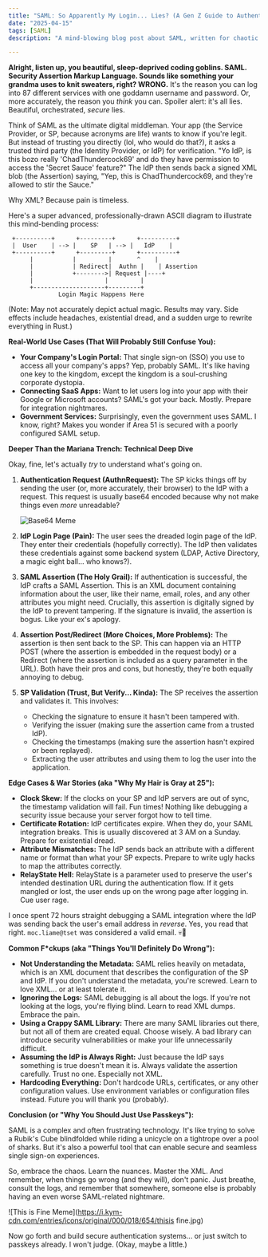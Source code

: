 ```yaml
---
title: "SAML: So Apparently My Login... Lies? (A Gen Z Guide to Authentication Hell)"
date: "2025-04-15"
tags: [SAML]
description: "A mind-blowing blog post about SAML, written for chaotic Gen Z engineers. Because seriously, who actually UNDERSTANDS this stuff?"

---
```


**Alright, listen up, you beautiful, sleep-deprived coding goblins. SAML. Security Assertion Markup Language. Sounds like something your grandma uses to knit sweaters, right? WRONG.** It's the reason you can log into 87 different services with one goddamn username and password. Or, more accurately, the reason you *think* you can. Spoiler alert: it's all lies. Beautiful, orchestrated, *secure* lies.

Think of SAML as the ultimate digital middleman. Your app (the Service Provider, or SP, because acronyms are life) wants to know if you're legit. But instead of trusting you directly (lol, who would do that?), it asks a trusted third party (the Identity Provider, or IdP) for verification. "Yo IdP, is this bozo really 'ChadThundercock69' and do they have permission to access the 'Secret Sauce' feature?" The IdP then sends back a signed XML blob (the Assertion) saying, "Yep, this is ChadThundercock69, and they're allowed to stir the Sauce."

Why XML? Because pain is timeless.

Here's a super advanced, professionally-drawn ASCII diagram to illustrate this mind-bending process:

```
 +----------+      +---------+      +----------+
 |  User    | --> |    SP   | --> |   IdP    |
 +----------+      +---------+      +----------+
      |           |         |       ^    |
      |           | Redirect|  Authn |    | Assertion
      |           +-------->| Request |----+
      |                    |         |
      +--------------------+---------+
              Login Magic Happens Here
```

(Note: May not accurately depict actual magic. Results may vary. Side effects include headaches, existential dread, and a sudden urge to rewrite everything in Rust.)

**Real-World Use Cases (That Will Probably Still Confuse You):**

*   **Your Company's Login Portal:** That single sign-on (SSO) you use to access all your company's apps? Yep, probably SAML. It's like having one key to the kingdom, except the kingdom is a soul-crushing corporate dystopia.
*   **Connecting SaaS Apps:** Want to let users log into your app with their Google or Microsoft accounts? SAML's got your back. Mostly. Prepare for integration nightmares.
*   **Government Services:** Surprisingly, even the government uses SAML. I know, right? Makes you wonder if Area 51 is secured with a poorly configured SAML setup.

**Deeper Than the Mariana Trench: Technical Deep Dive**

Okay, fine, let's actually *try* to understand what's going on.

1.  **Authentication Request (AuthnRequest):** The SP kicks things off by sending the user (or, more accurately, their browser) to the IdP with a request. This request is usually base64 encoded because why not make things even *more* unreadable?

    ![Base64 Meme](https://i.imgflip.com/148q7k.jpg)

2.  **IdP Login Page (Pain):** The user sees the dreaded login page of the IdP. They enter their credentials (hopefully correctly). The IdP then validates these credentials against some backend system (LDAP, Active Directory, a magic eight ball… who knows?).

3.  **SAML Assertion (The Holy Grail):** If authentication is successful, the IdP crafts a SAML Assertion. This is an XML document containing information about the user, like their name, email, roles, and any other attributes you might need. Crucially, this assertion is digitally signed by the IdP to prevent tampering. If the signature is invalid, the assertion is bogus. Like your ex's apology.

4.  **Assertion Post/Redirect (More Choices, More Problems):** The assertion is then sent back to the SP. This can happen via an HTTP POST (where the assertion is embedded in the request body) or a Redirect (where the assertion is included as a query parameter in the URL). Both have their pros and cons, but honestly, they're both equally annoying to debug.

5.  **SP Validation (Trust, But Verify... Kinda):** The SP receives the assertion and validates it. This involves:

    *   Checking the signature to ensure it hasn't been tampered with.
    *   Verifying the issuer (making sure the assertion came from a trusted IdP).
    *   Checking the timestamps (making sure the assertion hasn't expired or been replayed).
    *   Extracting the user attributes and using them to log the user into the application.

**Edge Cases & War Stories (aka "Why My Hair is Gray at 25"):**

*   **Clock Skew:** If the clocks on your SP and IdP servers are out of sync, the timestamp validation will fail. Fun times! Nothing like debugging a security issue because your server forgot how to tell time.
*   **Certificate Rotation:** IdP certificates expire. When they do, your SAML integration breaks. This is usually discovered at 3 AM on a Sunday. Prepare for existential dread.
*   **Attribute Mismatches:** The IdP sends back an attribute with a different name or format than what your SP expects. Prepare to write ugly hacks to map the attributes correctly.
*   **RelayState Hell:** RelayState is a parameter used to preserve the user's intended destination URL during the authentication flow. If it gets mangled or lost, the user ends up on the wrong page after logging in. Cue user rage.

I once spent 72 hours straight debugging a SAML integration where the IdP was sending back the user's email address in *reverse*. Yes, you read that right. `moc.liame@tset` was considered a valid email. 💀🙏

**Common F\*ckups (aka "Things You'll Definitely Do Wrong"):**

*   **Not Understanding the Metadata:** SAML relies heavily on metadata, which is an XML document that describes the configuration of the SP and IdP. If you don't understand the metadata, you're screwed. Learn to love XML... or at least tolerate it.
*   **Ignoring the Logs:** SAML debugging is all about the logs. If you're not looking at the logs, you're flying blind. Learn to read XML dumps. Embrace the pain.
*   **Using a Crappy SAML Library:** There are many SAML libraries out there, but not all of them are created equal. Choose wisely. A bad library can introduce security vulnerabilities or make your life unnecessarily difficult.
*   **Assuming the IdP is Always Right:** Just because the IdP says something is true doesn't mean it is. Always validate the assertion carefully. Trust no one. Especially not XML.
*   **Hardcoding Everything:** Don't hardcode URLs, certificates, or any other configuration values. Use environment variables or configuration files instead. Future you will thank you (probably).

**Conclusion (or "Why You Should Just Use Passkeys"):**

SAML is a complex and often frustrating technology. It's like trying to solve a Rubik's Cube blindfolded while riding a unicycle on a tightrope over a pool of sharks. But it's also a powerful tool that can enable secure and seamless single sign-on experiences.

So, embrace the chaos. Learn the nuances. Master the XML. And remember, when things go wrong (and they will), don't panic. Just breathe, consult the logs, and remember that somewhere, someone else is probably having an even worse SAML-related nightmare.

![This is Fine Meme](https://i.kym-cdn.com/entries/icons/original/000/018/654/thisis fine.jpg)

Now go forth and build secure authentication systems... or just switch to passkeys already. I won't judge. (Okay, maybe a little.)
